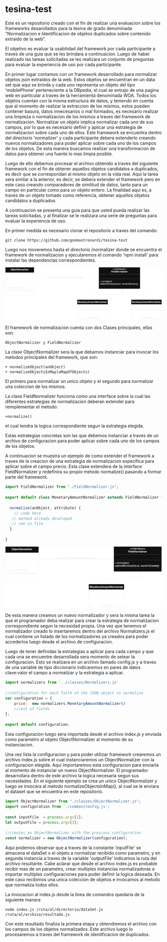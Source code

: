 # tesina-test

Este es un repositorio creado con el fin de realizar una evaluacion sobre los frameworks desarollados para la tesina de grado denominada "Normalizacion e Identificacion de objetos duplicados sobre contenido extraido de la web".

El objetivo es evaluar la usabilidad del framework por cada participante a traves de una guia que se les brindara a continuacion. Luego de haber realizado las tareas solicitadas se les realizara un conjunto de preguntas para evaluar la experiencia de uso por cada participante.

En primer lugar contamos con un framework desarrollado para normalizar objetos json extraidos de la web. Estos objetos se encuentran en un data set que aqui se brinda y cada uno representa un objeto del tipo 'mobilePhone' perteneciente a la DBpedia, el cual se extrajo de una pagina web en particular a traves de la herramienta denominada WOA. Todos los objetos cuentan con la misma estructura de datos, y teniendo en cuenta que al momento de realizar la extraccion de los mismos, estos pueden contener basura, datos innecesarios o mal formados, es necesario realizar una limpieza o normalizacion de los mismos a traves del framework de normalizacion. Normalizar un objeto implica normalizar cada uno de sus campos, por lo que es necesario definir y aplicar una estrategia de normalizacion sobre cada uno de ellos. Este framework se encuentra dentro del directorio 'normalizer' y cada participante debera extenderlo creando nuevos normalizadores para poder aplicar sobre cada uno de los campos de los objetos. De esta manera buscamos realizar una transformacion de datos para obtener una fuente lo mas limpia posible.

Luego de ello debemos procesar el archivo obtenido a traves del siguiente framework con el fin de obtener aquellos objetos candidatos a duplicados, es decir que se correspondan al mismo objeto en la vida real. Aqui la tarea sera similar a la anterior, es decir, se debera extender el framework pero en este caso creando comparadores de similitud de datos, tanto para un campo en particular como para un objeto entero. La finalidad aqui es, a traves de un objeto tomado como referencia, obtener aquellos objetos candidatos a duplicados.

A continuacion se presenta una guia para que usted pueda realizar las tareas solicitadas, y al finalizar se le realizara una serie de preguntas para evaluar la experiencia de uso.

En primer medida es necesario clonar el repositorio a traves del comando:

    git clone https://github.com/gonmastronardi/tesina-test

Luego nos moveremos hasta el directorio /normalizer donde se encuentra el framework de normalizacion y ejecutaremos el comando 'npm install' para instalar las dependencias correspondientes.

![Diagrama de clases](/normalizer/common/ClassDiagram-Normalizacion.png)

El framework de normalizacion cuenta con dos Clases principales, ellas son:

    ObjectNormalizer y FieldNormalizer

La clase ObjectNormalizer sera la que debamos instanciar para invocar los metodos principales del framework, que son:

    + normalizeObject(anObject)
    + normalizeObjectsInMap(aMapOfObjects)

El primero para normalizar un unico objeto y el segundo para normalizar una coleccion de los mismos. 

La clase FieldNormalizer funciona como una interface sobre la cual las diferentes estrategias de normalizacion deberan extender para reimplementar el metodo:

    +normalize()

el cual tendra la logica correspondiente segun la estrategia elegida.

Estas estrategias concretas son las que debemos instanciar a traves de un archivo de configuracion para poder aplicar sobre cada uno de los campos de los objetos. 

A continuacion se muestra un ejemplo de como extender el framework a traves de la creacion de una estrategia de normalizacion especifica para aplicar sobre el campo precio. Esta clase extendera de la interface FieldNormalizer y redefinira su propio metodo normalize() pasando a formar parte del framework.

```javascript
import FieldNormalizer from "./FieldNormalizer.js";

export default class MonetaryAmountNormalizer extends FieldNormalizer {
  
  normalize(anObject, attribute) {
    // code here
   // method already developed
   // see in file
  }

}
```
![Diagrama de clases 2](/normalizer/common/ClassDiagram-Normalizacion.drawio-2.png)

De esta manera creamos un nuevo normalizador y sera la misma tarea la que el programador deba realizar para crear la estrategia de normalizacion correspondiente segun la necesidad propia.
Una vez que tenemos el normalizador creado lo insertaremos dentro del archivo Normalizers.js el cual contiene un listado de los normalizadores ya creados para poder accederlos luego desde el archivo de configuracion.

Luego de tener definidas la estrategias a aplicar para cada campo y que cada una se encuentre desarrollada sera momento de setear la configuracion. Esto se realizara en un archivo llamado config.js y a traves de una variable de tipo diccionario indicaremos en pares de datos clave:valor el campo a normalizar y la estrategia a aplicar. 


```javascript
import normalizers from '../classes/Normalizers.js'

//configuration for each field of the JSON object to normalize
var configuration = {
    price:  new normalizers.MonetaryAmountNormalizer()
    //rest of fields
};

export default configuration;
```
Esta configuracion luego sera importada desde el archivo index.js y enviada como parametro al objeto ObjectNormalizer al momento de su instanciacion.

Una vez lista la configuracion y para poder utilizar framework crearemos un archivo index.js sobre el cual instanciaremos un ObjectNormalizer con la configuracion elegida. Aqui importaremos esta configuracion para enviarla al momento de instanciar un nuevo ObjectNormalizer. El programador desarrollara dentro de este archivo la logica necesaria segun sus necesidades. En el siguiente ejemplo se crea un unico ObjectNormalizer y luego se invocara al metodo normalizeObjectsInMap(), al cual se le enviara el dataset que se encuentra en este repositorio. 

```javascript
import ObjectNormalizer from "./classes/ObjectNormalizer.js";
import configuration from './common/config.js';

const inputFile  = process.argv[2];
let outputFile = process.argv[3];

//creates an ObjectNormalizer with the previous configuration
const normalizer = new ObjectNormalizer(configuration);

```

Aqui podemos observar que a traves de la constante 'inputFile' se almacena el dataSet o el objeto a normalizar recibido como parametro, y en segunda instancia a traves de la variable 'outputFile' indicamos la ruta del archivo resultante. Cabe aclarar que desde el archivo index.js es probable recibir mas de un parametro, crear multiples instancias normalizadoras e importar multiples configuraciones para poder definir la logica deseada. En este caso recibimos una unica coleccion de objetos e invocamos al metodo que normaliza todos ellos.

La invocacion al index.js desde la linea de comandos quedaria de la siguiente manera

    node index.js /ruta/al/directorio/dataSet.js /ruta/al/archivo/resultado.js

Con este resultado finaliza la primera etapa y obtendremos el archivo con los campos de los objetos normalizados. Este archivo luego lo procesaremos a traves del framework de identificacion de duplicados.